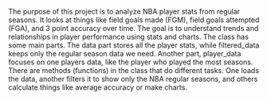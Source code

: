 The purpose of this project is to analyze NBA player stats from regular seasons. 
It looks at things like field goals made (FGM), field goals attempted (FGA), and 3 point accuracy over time. The goal is to understand trends and 
relationships in player performance using stats and charts.
The class has some main parts. The data part stores all the player stats, while filtered_data keeps only the regular season data we need. 
Another part, player_data focuses on one players data, like the player who played the most seasons.
There are methods (functions) in the class that do different tasks. One loads the data, another filters it to show only the NBA regular seasons,
and others calculate things like average accuracy or make charts.
